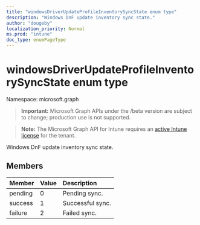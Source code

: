 ```yaml
---
title: "windowsDriverUpdateProfileInventorySyncState enum type"
description: "Windows DnF update inventory sync state."
author: "dougeby"
localization_priority: Normal
ms.prod: "intune"
doc_type: enumPageType
---
```


# windowsDriverUpdateProfileInventorySyncState enum type

Namespace: microsoft.graph

> **Important:** Microsoft Graph APIs under the /beta version are subject to change; production use is not supported.

> **Note:** The Microsoft Graph API for Intune requires an [active Intune license](https://go.microsoft.com/fwlink/?linkid=839381) for the tenant.

Windows DnF update inventory sync state.

## Members
|Member|Value|Description|
|:---|:---|:---|
|pending|0|Pending sync.|
|success|1|Successful sync.|
|failure|2|Failed sync.|





